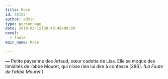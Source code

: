 ```yaml
---
title: Rose
id: 76155
author: admin
type: personnage
date: 2010-03-15T08:40:46+00:00
novel:
  - faute
main_name: Rose

---
```

**—** Petite paysanne des Artaud, sœur cadette de Lisa. Elle se moque des timidités de l&rsquo;abbé Mouret, qui n&rsquo;ose rien lui dire à confesse [286]. _(La Faute de l&rsquo;abbé Mouret.)_